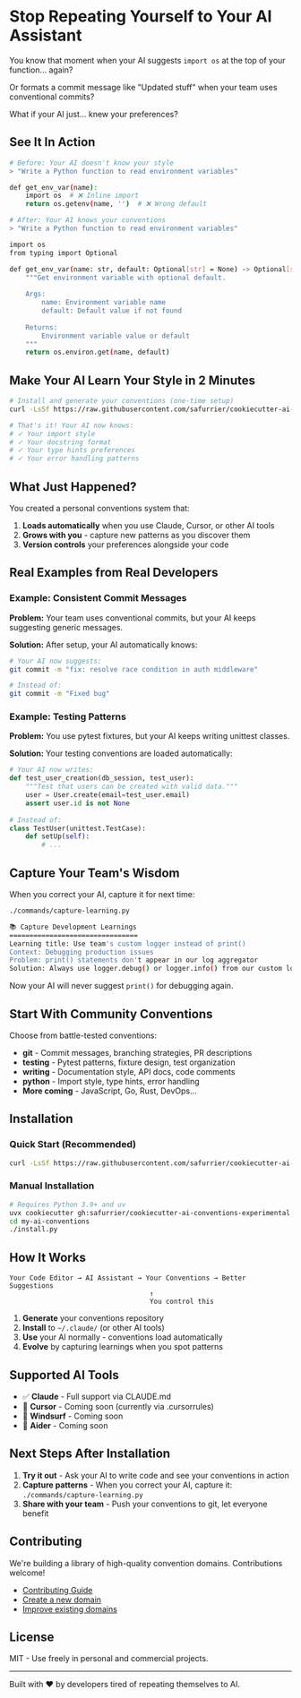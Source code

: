 # Stop Repeating Yourself to Your AI Assistant

You know that moment when your AI suggests `import os` at the top of your function... again?

Or formats a commit message like "Updated stuff" when your team uses conventional commits?

What if your AI just... knew your preferences?

## See It In Action

```bash
# Before: Your AI doesn't know your style
> "Write a Python function to read environment variables"

def get_env_var(name):
    import os  # ❌ Inline import
    return os.getenv(name, '')  # ❌ Wrong default
```

```bash
# After: Your AI knows your conventions
> "Write a Python function to read environment variables"

import os
from typing import Optional

def get_env_var(name: str, default: Optional[str] = None) -> Optional[str]:
    """Get environment variable with optional default.
    
    Args:
        name: Environment variable name
        default: Default value if not found
        
    Returns:
        Environment variable value or default
    """
    return os.environ.get(name, default)
```

## Make Your AI Learn Your Style in 2 Minutes

```bash
# Install and generate your conventions (one-time setup)
curl -LsSf https://raw.githubusercontent.com/safurrier/cookiecutter-ai-conventions-experimental/main/bootstrap.sh | sh

# That's it! Your AI now knows:
# ✓ Your import style
# ✓ Your docstring format  
# ✓ Your type hints preferences
# ✓ Your error handling patterns
```

## What Just Happened?

You created a personal conventions system that:
1. **Loads automatically** when you use Claude, Cursor, or other AI tools
2. **Grows with you** - capture new patterns as you discover them
3. **Version controls** your preferences alongside your code

## Real Examples from Real Developers

### Example: Consistent Commit Messages

**Problem:** Your team uses conventional commits, but your AI keeps suggesting generic messages.

**Solution:** After setup, your AI automatically knows:
```bash
# Your AI now suggests:
git commit -m "fix: resolve race condition in auth middleware"

# Instead of:
git commit -m "Fixed bug"
```

### Example: Testing Patterns

**Problem:** You use pytest fixtures, but your AI keeps writing unittest classes.

**Solution:** Your testing conventions are loaded automatically:
```python
# Your AI now writes:
def test_user_creation(db_session, test_user):
    """Test that users can be created with valid data."""
    user = User.create(email=test_user.email)
    assert user.id is not None
    
# Instead of:
class TestUser(unittest.TestCase):
    def setUp(self):
        # ...
```

## Capture Your Team's Wisdom

When you correct your AI, capture it for next time:

```bash
./commands/capture-learning.py

📚 Capture Development Learnings
================================
Learning title: Use team's custom logger instead of print()
Context: Debugging production issues
Problem: print() statements don't appear in our log aggregator
Solution: Always use logger.debug() or logger.info() from our custom logger
```

Now your AI will never suggest `print()` for debugging again.

## Start With Community Conventions

Choose from battle-tested conventions:

- **git** - Commit messages, branching strategies, PR descriptions
- **testing** - Pytest patterns, fixture design, test organization  
- **writing** - Documentation style, API docs, code comments
- **python** - Import style, type hints, error handling
- **More coming** - JavaScript, Go, Rust, DevOps...

## Installation

### Quick Start (Recommended)
```bash
curl -LsSf https://raw.githubusercontent.com/safurrier/cookiecutter-ai-conventions-experimental/main/bootstrap.sh | sh
```

### Manual Installation
```bash
# Requires Python 3.9+ and uv
uvx cookiecutter gh:safurrier/cookiecutter-ai-conventions-experimental
cd my-ai-conventions
./install.py
```

## How It Works

```
Your Code Editor → AI Assistant → Your Conventions → Better Suggestions
                                   ↑
                                   You control this
```

1. **Generate** your conventions repository
2. **Install** to `~/.claude/` (or other AI tools)
3. **Use** your AI normally - conventions load automatically
4. **Evolve** by capturing learnings when you spot patterns

## Supported AI Tools

- ✅ **Claude** - Full support via CLAUDE.md
- 🚧 **Cursor** - Coming soon (currently via .cursorrules)
- 🚧 **Windsurf** - Coming soon
- 🚧 **Aider** - Coming soon

## Next Steps After Installation

1. **Try it out** - Ask your AI to write code and see your conventions in action
2. **Capture patterns** - When you correct your AI, capture it: `./commands/capture-learning.py`
3. **Share with your team** - Push your conventions to git, let everyone benefit

## Contributing

We're building a library of high-quality convention domains. Contributions welcome!

- [Contributing Guide](CONTRIBUTING.md)
- [Create a new domain](docs/creating-domains.md)
- [Improve existing domains](community-domains/)

## License

MIT - Use freely in personal and commercial projects.

---

Built with ❤️ by developers tired of repeating themselves to AI.